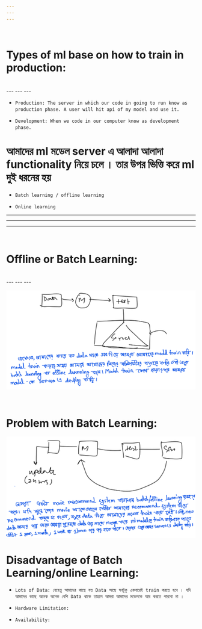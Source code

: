 ```yaml
---
---
---
```

<br>

# Types of ml base on how to train in production:

<br>
---
---
---

- `Production: The server in which our code in going to run know as production phase. A user will hit api of my model and use it.`

- `Development: When we code in our computer know as development phase.`

# আমাদের ml মডেল server এ আলাদা আলাদা functionality নিয়ে চলে । তার উপর ভিত্তি করে ml দুই ধরনের হয় 

- `Batch learning / offline learning `

- `Online learning `


---
---
---
<br>

# Offline or Batch Learning:

<br>
---
---
---

![Alt text](image.png)

<br>

# Problem with Batch Learning:

![Alt text](image-2.png)

# Disadvantage of Batch Learning/online Learning:

- `Lots of Data: যেহেতু আমাদের কাছে যত Data আছে সবটুকু একবারেই train করতে হবে । যদি আমাদের কাছে অনেক অনেক বেশি Data থাকে তাহলে আমরা আমাদের মডেলকে আর করতে পারবো না ।  `

- `Hardware Limitation: `
- `Availability: `

